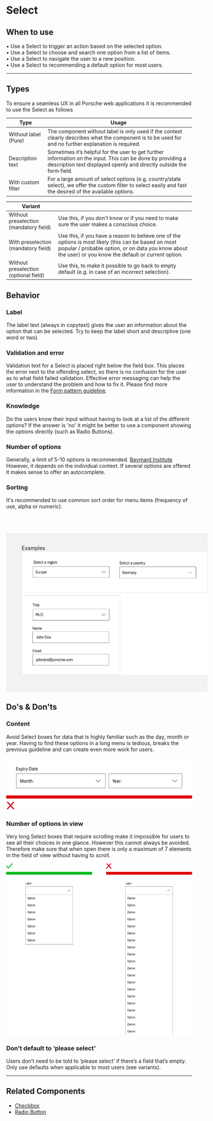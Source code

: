 # Select

<TableOfContents></TableOfContents>

## When to use
  • Use a Select to trigger an action based on the selected option.  
  • Use a Select to choose and search one option from a list of items.  
  • Use a Select to navigate the user to a new position.  
  • Use a Select to recommending a default option for most users.

---

## Types

To ensure a seamless UX in all Porsche web applications it is recommended to use the Select as follows

| Type | Usage |
|----|----|
| Without label (Pure) | The component without label is only used if the context clearly describes what the component is to be used for and no further explanation is required. |
| Description text | Sometimes it’s helpful for the user to get further information on the input. This can be done by providing a description text displayed openly and directly outside the form field. |
| With custom filter | For a large amount of select options (e.g. country/state select), we offer the custom filter to select easily and fast the desired of the available options. |

| Variant |  |
|----|----|
| Without preselection (mandatory field) | Use this, if you don't know or if you need to make sure the user makes a conscious choice. |
| With preselection (mandatory field) | Use this, if you have a reason to believe one of the options is most likely (this can be based on most popular / probable option, or on data you know about the user) or you know the default or current option. |
| Without preselection (optional field) | Use this, to make it possible to go back to empty default (e.g. in case of an incorrect selection). |

## Behavior

### Label
The label text (always in copytext) gives the user an information about the option that can be selected. Try to keep the label short and descriptive (one word or two).

### Validation and error
Validation text for a Select is placed right below the field box. This places the error next to the offending select,
so there is no confusion for the user as to what field failed validation. Effective error messaging can help the user to understand the problem and how to fix it. Please find more information in the [Form pattern guideline](patterns/forms).

### Knowledge
Do the users know their input without having to look at a list of the different options? If the answer is 'no' it might be better to use a component showing the options directly (such as Radio Buttons).

### Number of options
Generally, a limit of 5-10 options is recommended. [Baymard Institute](https://baymard.com/blog/drop-down-usability) However, it depends on the individual context. If several options are offered it makes sense to offer an autocomplete.

### Sorting
It's recommended to use common sort order for menu items (frequency of use, alpha or numeric).


<div style="background:#F2F2F2; width:100%; margin-top: 64px; padding-top: 32px; padding-left: 42px; padding-bottom: 42px;">
   <p-headline variant="headline-3" tag="h3" style="margin-bottom: 24px;">Examples</p-headline>
   <img src="./assets/select-examples.png" alt="Examples for select usage" />
</div>

## Do's & Don'ts

### Content
Avoid Select boxes for data that is highly familiar such as the day, month or year. Having to find these options in a long menu is tedious, breaks the previous guideline and can create even more work for users.

![Example for alignment](./assets/select-dont-content.png)

### Number of options in view
Very long Select boxes that require scrolling make it impossible for users to see all their choices in one glance. However this cannot always be avoided. Therefore make sure that when open there is only a maximum of 7 elements in the field of view without having to scroll.

![Example for alignment](./assets/select-dont-items.png)

### Don’t default to ‘please select’
Users don’t need to be told to ‘please select’ if there’s a field that’s empty. Only use defaults when applicable to most users (see variants).

---

## Related Components

* [Checkbox](components/checkbox)
* [Radio Button](components/radio-button)
